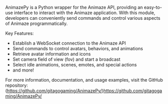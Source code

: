 AnimazePy is a Python wrapper for the Animaze API, providing an easy-to-use interface to interact with the Animaze application. 
With this module, developers can conveniently send commands and control various aspects of Animaze programmatically.


Key Features:
- Establish a WebSocket connection to the Animaze API
- Send commands to control avatars, behaviors, and animations
- Retrieve avatar information and icons
- Set camera field of view (fov) and start a broadcast
- Select idle animations, scenes, emotes, and special actions
- and more!



For more information, documentation, and usage examples, visit the GitHub repository: (https://github.com/gitagogaming/AnimazePy/)https://github.com/gitagogaming/AnimazePy/
